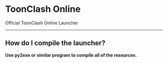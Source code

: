 # ToonClash Online
Official ToonClash Online Launcher
***

## How do I compile the launcher?
**Use py2exe or similar program to compile all of the resources.**
